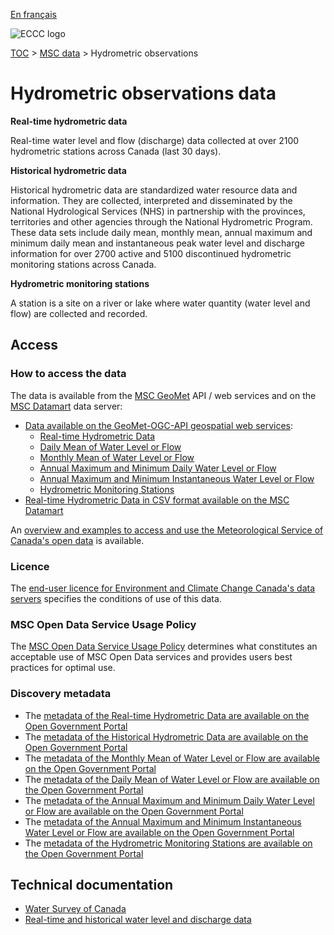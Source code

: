 [En français](readme_hydrometric_fr.md)

![ECCC logo](../../img_eccc-logo.png)

[TOC](../../readme_en.md) > [MSC data](../readme_en.md) > Hydrometric observations

# Hydrometric observations data

__Real-time hydrometric data__

Real-time water level and flow (discharge) data collected at over 2100 hydrometric stations across Canada (last 30 days). 
 
__Historical hydrometric data__

Historical hydrometric data are standardized water resource data and information. They are collected, interpreted and disseminated by the National Hydrological Services (NHS) in partnership with the provinces, territories and other agencies through the National Hydrometric Program. These data sets include daily mean, monthly mean, annual maximum and minimum daily mean and instantaneous peak water level and discharge information for over 2700 active and 5100 discontinued hydrometric monitoring stations across Canada.

__Hydrometric monitoring stations__

A station is a site on a river or lake where water quantity (water level and flow) are collected and recorded.

## Access

### How to access the data

The data is available from the [MSC GeoMet](../../msc-geomet/readme_en.md) API / web services and on the [MSC Datamart](../../msc-datamart/readme_en.md) data server:

* [Data available on the GeoMet-OGC-API geospatial web services](https://api.weather.gc.ca/):
    * [Real-time Hydrometric Data](https://api.weather.gc.ca/collections/hydrometric-realtime)
    * [Daily Mean of Water Level or Flow](https://api.weather.gc.ca/collections/hydrometric-daily-mean)
    * [Monthly Mean of Water Level or Flow](https://api.weather.gc.ca/collections/hydrometric-monthly-mean)
    * [Annual Maximum and Minimum Daily Water Level or Flow](https://api.weather.gc.ca/collections/hydrometric-annual-statistics)
    * [Annual Maximum and Minimum Instantaneous Water Level or Flow](https://api.weather.gc.ca/collections/hydrometric-annual-peaks)
    * [Hydrometric Monitoring Stations](https://api.weather.gc.ca/collections/hydrometric-stations)
* [Real-time Hydrometric Data in CSV format available on the MSC Datamart](readme_hydrometric-datamart_en.md) 

An [overview and examples to access and use the Meteorological Service of Canada's open data](../../usage/readme_en.md) is available.

### Licence

The [end-user licence for Environment and Climate Change Canada's data servers](../../licence/readme_en.md) specifies the conditions of use of this data.

### MSC Open Data Service Usage Policy

The [MSC Open Data Service Usage Policy](../../usage-policy/readme_en.md) determines what constitutes an acceptable use of MSC Open Data services and provides users best practices for optimal use.

### Discovery metadata

* The [metadata of the Real-time Hydrometric Data are available on the Open Government Portal](https://open.canada.ca/data/en/dataset/65d3a88b-eb09-4fd9-ac44-cf42dc1f7444)
* The [metadata of the Historical Hydrometric Data are available on the Open Government Portal](https://open.canada.ca/data/en/dataset/1ee9e14d-0814-5201-a3be-705809d8ee0e)
* The [metadata of the Monthly Mean of Water Level or Flow are available on the Open Government Portal](https://open.canada.ca/data/en/dataset/76747350-2faa-490e-90d1-0e5af6e66027)
* The [metadata of the Daily Mean of Water Level or Flow are available on the Open Government Portal](https://open.canada.ca/data/en/dataset/f8b1490e-873e-480a-9037-6eb075f63106)
* The [metadata of the Annual Maximum and Minimum Daily Water Level or Flow are available on the Open Government Portal](https://open.canada.ca/data/en/dataset/0e73142b-c4a7-4bf0-8d16-72ac2df60fc1)
* The [metadata of the Annual Maximum and Minimum Instantaneous Water Level or Flow are available on the Open Government Portal](https://open.canada.ca/data/en/dataset/49126bff-0de8-4b9d-8c03-189be2e66261)
* The [metadata of the Hydrometric Monitoring Stations are available on the Open Government Portal](https://open.canada.ca/data/en/dataset/46763060-e859-4812-8da5-2361d99b4c34)

## Technical documentation

* [Water Survey of Canada](https://www.canada.ca/en/environment-climate-change/services/water-overview/quantity/monitoring/survey.html)
* [Real-time and historical water level and discharge data](https://wateroffice.ec.gc.ca/)
